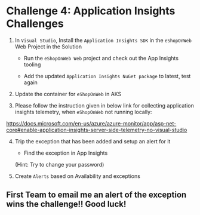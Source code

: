 # Challenge 4: Application Insights Challenges

1. In `Visual Studio`, Install the `Application Insights SDK` in the `eShopOnWeb` Web Project in the Solution

   * Run the `eShopOnWeb Web` project and check out the App Insights tooling
   
   * Add the updated `Application Insights NuGet package` to latest, test again
   
2. Update the container for `eShopOnWeb` in AKS

3. Please follow the instruction given in below link for collecting application insights telemetry, when `eShopOnWeb` not running locally:

https://docs.microsoft.com/en-us/azure/azure-monitor/app/asp-net-core#enable-application-insights-server-side-telemetry-no-visual-studio

4. Trip the exception that has been added and setup an alert for it

   * Find the exception in App Insights
   
    (Hint: Try to change your password)
    
5. Create `Alerts` based on Availability and exceptions

## First Team to email me an alert of the exception wins the challenge!! Good luck!
